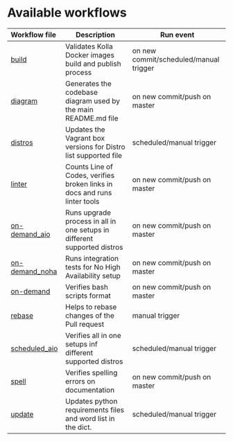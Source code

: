 # Available workflows

| Workflow file                          | Description                                                               | Run event                              |
| :------------------------------------- | ------------------------------------------------------------------------- | -------------------------------------- |
| [build](./build.yml)                   | Validates Kolla Docker images build and publish process                   | on new commit/scheduled/manual trigger |
| [diagram](./diagram.yml)               | Generates the codebase diagram used by the main README.md file            | on new commit/push on master           |
| [distros](./distros.yml)               | Updates the Vagrant box versions for Distro list supported file           | scheduled/manual trigger               |
| [linter](./linter.yml)                 | Counts Line of Codes, verifies broken links in docs and runs linter tools | on new commit/push on master           |
| [on-demand_aio](./on-demand_aio.yml)   | Runs upgrade process in all in one setups in different supported distros  | on new commit/push on master           |
| [on-demand_noha](./on-demand_noha.yml) | Runs integration tests for No High Availability setup                     | on new commit/push on master           |
| [on-demand](./on-demand.yml)           | Verifies bash scripts format                                              | on new commit/push on master           |
| [rebase](./rebase.yml)                 | Helps to rebase changes of the Pull request                               | manual trigger                         |
| [scheduled_aio](./scheduled_aio.yml)   | Verifies all in one setups inf different supported distros                | scheduled/manual trigger               |
| [spell](./spell.yml)                   | Verifies spelling errors on documentation                                 | on new commit/push on master           |
| [update](./update.yml)                 | Updates python requirements files and word list in the dict.              | scheduled/manual trigger               |
